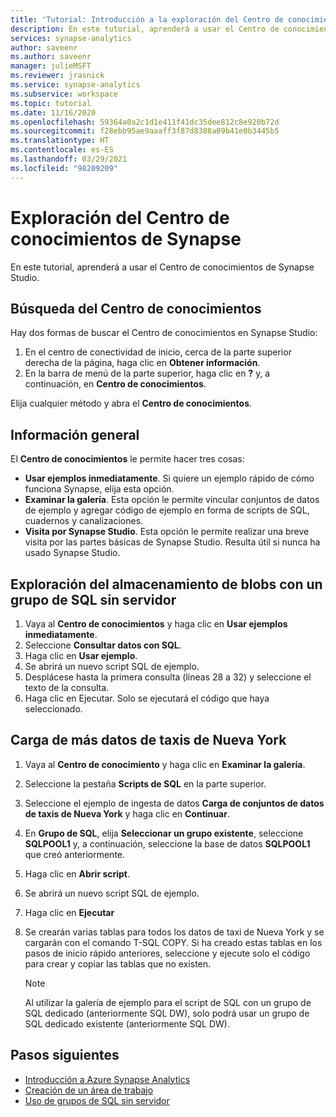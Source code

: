 ```yaml
---
title: 'Tutorial: Introducción a la exploración del Centro de conocimientos de Synapse'
description: En este tutorial, aprenderá a usar el Centro de conocimientos de Synapse.
services: synapse-analytics
author: saveenr
ms.author: saveenr
manager: julieMSFT
ms.reviewer: jrasnick
ms.service: synapse-analytics
ms.subservice: workspace
ms.topic: tutorial
ms.date: 11/16/2020
ms.openlocfilehash: 59364a0a2c1d1e411f41dc35dee812c8e920b72d
ms.sourcegitcommit: f28ebb95ae9aaaff3f87d8388a09b41e0b3445b5
ms.translationtype: HT
ms.contentlocale: es-ES
ms.lasthandoff: 03/29/2021
ms.locfileid: "98209209"
---
```

# <a name="explore-the-synapse-knowledge-center"></a>Exploración del Centro de conocimientos de Synapse

En este tutorial, aprenderá a usar el Centro de conocimientos de Synapse Studio.

## <a name="getting-to-the-knowledge-center"></a>Búsqueda del Centro de conocimientos

Hay dos formas de buscar el Centro de conocimientos en Synapse Studio:

  1. En el centro de conectividad de inicio, cerca de la parte superior derecha de la página, haga clic en **Obtener información**.
  2. En la barra de menú de la parte superior, haga clic en **?** y, a continuación, en **Centro de conocimientos**.

Elija cualquier método y abra el **Centro de conocimientos**.

## <a name="overview"></a>Información general

El **Centro de conocimientos** le permite hacer tres cosas:
* **Usar ejemplos inmediatamente**. Si quiere un ejemplo rápido de cómo funciona Synapse, elija esta opción.
* **Examinar la galería**. Esta opción le permite vincular conjuntos de datos de ejemplo y agregar código de ejemplo en forma de scripts de SQL, cuadernos y canalizaciones.
* **Visita por Synapse Studio**. Esta opción le permite realizar una breve visita por las partes básicas de Synapse Studio. Resulta útil si nunca ha usado Synapse Studio.

## <a name="exploring-blob-storage-with-serverless-sql-pool"></a>Exploración del almacenamiento de blobs con un grupo de SQL sin servidor

1. Vaya al **Centro de conocimientos** y haga clic en **Usar ejemplos inmediatamente**.
1. Seleccione **Consultar datos con SQL**.
1. Haga clic en **Usar ejemplo**.
1. Se abrirá un nuevo script SQL de ejemplo.
1. Desplácese hasta la primera consulta (líneas 28 a 32) y seleccione el texto de la consulta.
1. Haga clic en Ejecutar. Solo se ejecutará el código que haya seleccionado.

## <a name="loading-more-nyc-taxi-data"></a>Carga de más datos de taxis de Nueva York
1. Vaya al **Centro de conocimiento** y haga clic en **Examinar la galería**.
1. Seleccione la pestaña **Scripts de SQL** en la parte superior.
1. Seleccione el ejemplo de ingesta de datos **Carga de conjuntos de datos de taxis de Nueva York** y haga clic en **Continuar**.
1. En **Grupo de SQL**, elija **Seleccionar un grupo existente**, seleccione **SQLPOOL1** y, a continuación, seleccione la base de datos **SQLPOOL1** que creó anteriormente.
1. Haga clic en **Abrir script**.
1. Se abrirá un nuevo script SQL de ejemplo.
1. Haga clic en **Ejecutar**
1. Se crearán varias tablas para todos los datos de taxi de Nueva York y se cargarán con el comando T-SQL COPY. Si ha creado estas tablas en los pasos de inicio rápido anteriores, seleccione y ejecute solo el código para crear y copiar las tablas que no existen.

    > [!NOTE] 
    > Al utilizar la galería de ejemplo para el script de SQL con un grupo de SQL dedicado (anteriormente SQL DW), solo podrá usar un grupo de SQL dedicado existente (anteriormente SQL DW).

## <a name="next-steps"></a>Pasos siguientes

* [Introducción a Azure Synapse Analytics](get-started.md)
* [Creación de un área de trabajo](quickstart-create-workspace.md)
* [Uso de grupos de SQL sin servidor](quickstart-sql-on-demand.md)
